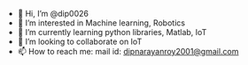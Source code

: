 - 👋 Hi, I’m @dip0026
- 👀 I’m interested in Machine learning, Robotics
- 🌱 I’m currently learning python libraries, Matlab, IoT
- 💞️ I’m looking to collaborate on IoT
- 📫 How to reach me: mail id: dipnarayanroy2001@gmail.com

<!---
dip0026/dip0026 is a ✨ special ✨ repository because its `README.md` (this file) appears on your GitHub profile.
You can click the Preview link to take a look at your changes.
--->
